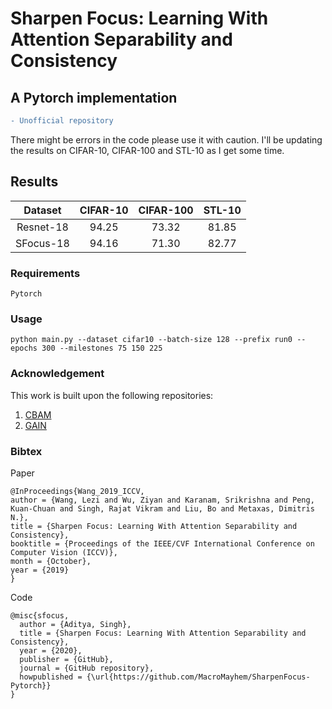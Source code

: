 # Sharpen Focus: Learning With Attention Separability and Consistency
## A Pytorch implementation

```diff
- Unofficial repository
```
There might be errors in the code please use it with caution. I'll be updating the results on CIFAR-10, CIFAR-100 and STL-10 as I get some time.


## Results

| Dataset | CIFAR-10  | CIFAR-100  |  STL-10 |
|:-------:|:---------:|:----------:|:-------:|
|Resnet-18|   94.25   |   73.32    |  81.85  |
|SFocus-18|   94.16   |   71.30    |  82.77  |


### Requirements

`Pytorch`

### Usage

`python main.py --dataset cifar10 --batch-size 128 --prefix run0 --epochs 300 --milestones 75 150 225`


### Acknowledgement
This work is built upon the following repositories:

1. [CBAM](https://github.com/Jongchan/attention-module)
2. [GAIN](https://github.com/ngxbac/GAIN)

### Bibtex

Paper
```
@InProceedings{Wang_2019_ICCV,
author = {Wang, Lezi and Wu, Ziyan and Karanam, Srikrishna and Peng, Kuan-Chuan and Singh, Rajat Vikram and Liu, Bo and Metaxas, Dimitris N.},
title = {Sharpen Focus: Learning With Attention Separability and Consistency},
booktitle = {Proceedings of the IEEE/CVF International Conference on Computer Vision (ICCV)},
month = {October},
year = {2019}
} 
```

Code
```
@misc{sfocus,
  author = {Aditya, Singh},
  title = {Sharpen Focus: Learning With Attention Separability and Consistency},
  year = {2020},
  publisher = {GitHub},
  journal = {GitHub repository},
  howpublished = {\url{https://github.com/MacroMayhem/SharpenFocus-Pytorch}}
}
```
